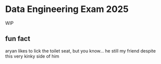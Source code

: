 # Data Engineering Exam 2025
WIP

## fun fact
aryan likes to lick the toilet seat, but you know... he still my friend despite this very kinky side of him
